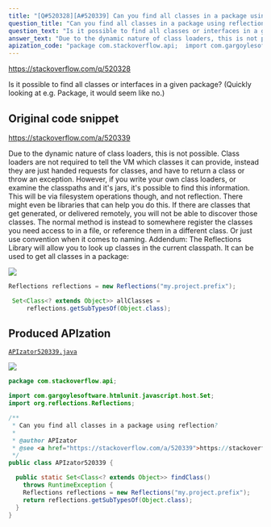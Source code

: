 ```yaml
---
title: "[Q#520328][A#520339] Can you find all classes in a package using reflection?"
question_title: "Can you find all classes in a package using reflection?"
question_text: "Is it possible to find all classes or interfaces in a given package? (Quickly looking at e.g. Package, it would seem like no.)"
answer_text: "Due to the dynamic nature of class loaders, this is not possible. Class loaders are not required to tell the VM which classes it can provide, instead they are just handed requests for classes, and have to return a class or throw an exception. However, if you write your own class loaders, or examine the classpaths and it's jars, it's possible to find this information. This will be via filesystem operations though, and not reflection. There might even be libraries that can help you do this. If there are classes that get generated, or delivered remotely, you will not be able to discover those classes. The normal method is instead to somewhere register the classes you need access to in a file, or reference them in a different class. Or just use convention when it comes to naming. Addendum: The Reflections Library will allow you to look up classes in the current classpath. It can be used to get all classes in a package:"
apization_code: "package com.stackoverflow.api;  import com.gargoylesoftware.htmlunit.javascript.host.Set; import org.reflections.Reflections;  /**  * Can you find all classes in a package using reflection?  *  * @author APIzator  * @see <a href=\"https://stackoverflow.com/a/520339\">https://stackoverflow.com/a/520339</a>  */ public class APIzator520339 {    public static Set<Class<? extends Object>> findClass()     throws RuntimeException {     Reflections reflections = new Reflections(\"my.project.prefix\");     return reflections.getSubTypesOf(Object.class);   } }"
---
```


https://stackoverflow.com/q/520328

Is it possible to find all classes or interfaces in a given package? (Quickly looking at e.g. Package, it would seem like no.)



## Original code snippet

https://stackoverflow.com/a/520339

Due to the dynamic nature of class loaders, this is not possible. Class loaders are not required to tell the VM which classes it can provide, instead they are just handed requests for classes, and have to return a class or throw an exception.
However, if you write your own class loaders, or examine the classpaths and it&#x27;s jars, it&#x27;s possible to find this information. This will be via filesystem operations though, and not reflection. There might even be libraries that can help you do this.
If there are classes that get generated, or delivered remotely, you will not be able to discover those classes.
The normal method is instead to somewhere register the classes you need access to in a file, or reference them in a different class. Or just use convention when it comes to naming.
Addendum: The Reflections Library will allow you to look up classes in the current classpath. It can be used to get all classes in a package:

<div class="code-logo"><img src="/stackoverflow.png" /></div>

```java
Reflections reflections = new Reflections("my.project.prefix");

 Set<Class<? extends Object>> allClasses = 
     reflections.getSubTypesOf(Object.class);
```

## Produced APIzation

[`APIzator520339.java`](https://github.com/pasqualesalza/apization-temp-data/raw/master/search/APIzator520339.java)

<div class="code-logo"><img src="/apizator.png" /></div>

```java
package com.stackoverflow.api;

import com.gargoylesoftware.htmlunit.javascript.host.Set;
import org.reflections.Reflections;

/**
 * Can you find all classes in a package using reflection?
 *
 * @author APIzator
 * @see <a href="https://stackoverflow.com/a/520339">https://stackoverflow.com/a/520339</a>
 */
public class APIzator520339 {

  public static Set<Class<? extends Object>> findClass()
    throws RuntimeException {
    Reflections reflections = new Reflections("my.project.prefix");
    return reflections.getSubTypesOf(Object.class);
  }
}

```